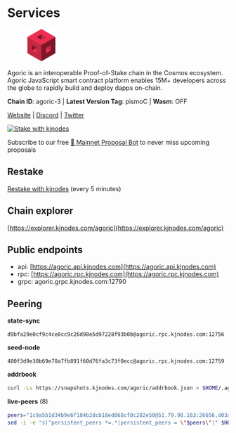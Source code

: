 # Services

<figure><img src="https://raw.githubusercontent.com/kj89/cosmos-images/main/logos/agoric.png" alt=""><figcaption></figcaption></figure>

Agoric is an interoperable Proof-of-Stake chain in the Cosmos ecosystem.  Agoric JavaScript smart contract platform enables 15M+ developers across the  globe to rapidly build and deploy dapps on-chain.

**Chain ID**: agoric-3 | **Latest Version Tag**: pismoC | **Wasm**: OFF

[Website](https://agoric.com) | [Discord](https://discord.com/invite/qDW8DRes4s) | [Twitter](https://twitter.com/agoric)

[![Stake with kjnodes](https://i.ibb.co/cr44Q8j/button-stake-with-kjnodes.png)](https://restake.app/agoric/agoricvaloper1ku5sm2twlsywdrp4wz3kfwgyrtqtp0lpr3nvk8)

Subscribe to our free [🤖 Mainnet Proposal Bot](https://t.me/kjnodes_proposal_bot) to never miss upcoming proposals

## Restake

[Restake with kjnodes](https://restake.app/agoric/agoricvaloper1ku5sm2twlsywdrp4wz3kfwgyrtqtp0lpr3nvk8) (every 5 minutes)
## Chain explorer
[https://explorer.kjnodes.com/agoric](https://explorer.kjnodes.com/agoric)

## Public endpoints

* api: [https://agoric.api.kjnodes.com](https://agoric.api.kjnodes.com)
* rpc: [https://agoric.rpc.kjnodes.com](https://agoric.rpc.kjnodes.com)
* grpc: agoric.grpc.kjnodes.com:12790

## Peering

**state-sync**

```text
d9bfa29e0cf9c4ce0cc9c26d98e5d97228f93b0b@agoric.rpc.kjnodes.com:12756
```

**seed-node**

```text
400f3d9e30b69e78a7fb891f60d76fa3c73f0ecc@agoric.rpc.kjnodes.com:12759
```

**addrbook**
```bash
curl -Ls https://snapshots.kjnodes.com/agoric/addrbook.json > $HOME/.agoric/config/addrbook.json
```

**live-peers** (8)
```bash
peers="1c9a5b1d34b9e6f184b2dcb18ed068cf0c282e50@51.79.98.163:26656,d03a9974f14ae380fdb7caf46ec71ce5278f0356@34.72.231.9:26656,98d989f486d42ec75203f918495c420ca9665514@34.122.28.103:26656,d9bfa29e0cf9c4ce0cc9c26d98e5d97228f93b0b@65.109.88.38:12756,5e0acd690771af91625095185f6081dd1bccdb8f@78.47.21.189:26656,ca4c3b9d0cf78d934a3b972c328db2e4a9a66c42@64.32.40.114:26656,cef26a8de3aa31f1f4e63898b38667b0816f35d3@14.224.155.176:26656,47c35c8137ad2098e0b2a79077fea93a530034d8@185.144.83.130:26656"
sed -i -e "s|^persistent_peers *=.*|persistent_peers = \"$peers\"|" $HOME/.agoric/config/config.toml
```
